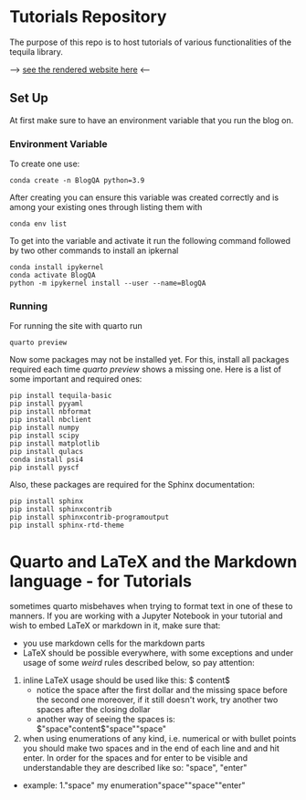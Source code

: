 # Tutorials Repository 

The purpose of this repo is to host tutorials of various functionalities of the tequila library. 

--> [see the rendered website here](https://tequilahub.github.io/tequila-tutorials/) <--

## Set Up
At first make sure to have an environment variable that you run the blog on. 

### Environment Variable 
To create one use:
```
conda create -n BlogQA python=3.9
```
After creating you can ensure this variable was created correctly and is among your existing ones through listing them with 
```
conda env list
```
To get into the variable and activate it run the following command followed by two other commands to install an ipkernal 
```
conda install ipykernel
conda activate BlogQA
python -m ipykernel install --user --name=BlogQA
```

### Running 
For running the site with quarto run 
```
quarto preview 
```
Now some packages may not be installed yet. For this, install all packages required each time *quarto preview* shows a missing one. 
Here is a list of some important and required ones:
```
pip install tequila-basic
pip install pyyaml
pip install nbformat
pip install nbclient
pip install numpy
pip install scipy
pip install matplotlib
pip install qulacs
conda install psi4
pip install pyscf
```
Also, these packages are required for the Sphinx documentation:
```
pip install sphinx
pip install sphinxcontrib
pip install sphinxcontrib-programoutput
pip install sphinx-rtd-theme 
```

# Quarto and LaTeX and the Markdown language - for Tutorials

sometimes quarto misbehaves when trying to format text in one of these to manners. 
If you are working with a Jupyter Notebook in your tutorial and wish to embed LaTeX or markdown in it, make sure that:
- you use markdown cells for the markdown parts 
- LaTeX should be possible everywhere, with some exceptions and under usage of some *weird* rules described below, so pay attention:

1. inline LaTeX usage should be used like this: $ content$ 
    - notice the space after the first dollar and the missing space before the second one
    moreover, if it still doesn't work, try another two spaces after the closing dollar 
    - another way of seeing the spaces is: $"space"content$"space""space" 
2. when using enumerations of any kind, i.e. numerical or with bullet points you should make two spaces and in the end of each line and and hit enter.
In order for the spaces and for enter to be visible and understandable they are described like so: "space", "enter"
- example: 
1."space" my enumeration"space""space""enter"
